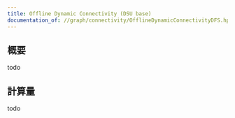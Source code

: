 ```yaml
---
title: Offline Dynamic Connectivity (DSU base)
documentation_of: //graph/connectivity/OfflineDynamicConnectivityDFS.hpp
---
```


## 概要

todo

## 計算量
todo